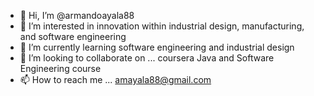 - 👋 Hi, I’m @armandoayala88
- 👀 I’m interested in innovation within industrial design, manufacturing, and software engineering
- 🌱 I’m currently learning software engineering and industrial design
- 💞️ I’m looking to collaborate on ... coursera Java and Software Engineering course
- 📫 How to reach me ... amayala88@gmail.com

<!---
armandoayala88/armandoayala88 is a ✨ special ✨ repository because its `README.md` (this file) appears on your GitHub profile.
You can click the Preview link to take a look at your changes.
--->
